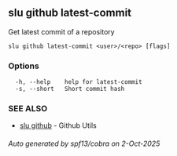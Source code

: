 ## slu github latest-commit

Get latest commit of a repository

```
slu github latest-commit <user>/<repo> [flags]
```

### Options

```
  -h, --help    help for latest-commit
  -s, --short   Short commit hash
```

### SEE ALSO

* [slu github](slu_github.md)	 - Github Utils

###### Auto generated by spf13/cobra on 2-Oct-2025
